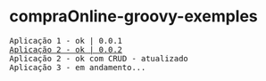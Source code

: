 # compraOnline-groovy-exemples

<pre>
Aplicação 1 - ok | 0.0.1
<u>Aplicação 2 - ok | 0.0.2</u>
Aplicação 2 - ok com CRUD - atualizado
Aplicação 3 - em andamento...
</pre>